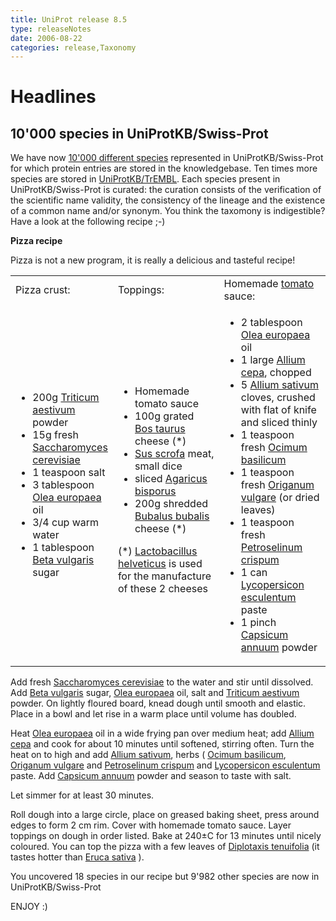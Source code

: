 ```yaml
---
title: UniProt release 8.5
type: releaseNotes
date: 2006-08-22
categories: release,Taxonomy
---
```


# Headlines

## 10'000 species in UniProtKB/Swiss-Prot

We have now [10'000 different species](http://www.uniprot.org/taxonomy/?query=reviewed:yes) represented in UniProtKB/Swiss-Prot for which protein entries are stored in the knowledgebase. Ten times more species are stored in [UniProtKB/TrEMBL](http://www.uniprot.org/taxonomy/?query=annotated:yes). Each species present in UniProtKB/Swiss-Prot is curated: the curation consists of the verification of the scientific name validity, the consistency of the lineage and the existence of a common name and/or synonym. You think the taxomony is indigestible? Have a look at the following recipe ;-)

**Pizza recipe**

Pizza is not a new program, it is really a delicious and tasteful recipe!

<table><colgroup><col style="width: 25%" /><col style="width: 37%" /><col style="width: 36%" /></colgroup><tbody><tr class="odd"><td>Pizza crust:</td><td>Toppings:</td><td>Homemade <a href="http://www.ebi.ac.uk/newt/display?search=4081">tomato</a> sauce:</td></tr><tr class="even"><td><ul><li>200g <a href="http://www.uniprot.org/taxonomy/4565">Triticum aestivum</a> powder</li><li>15g fresh <a href="http://www.uniprot.org/taxonomy/4932">Saccharomyces cerevisiae</a></li><li>1 teaspoon salt</li><li>3 tablespoon <a href="http://www.uniprot.org/taxonomy/4146">Olea europaea</a> oil</li><li>3/4 cup warm water</li><li>1 tablespoon <a href="http://www.uniprot.org/taxonomy/161934">Beta vulgaris</a> sugar</li></ul></td><td><ul><li>Homemade tomato sauce</li><li>100g grated <a href="http://www.uniprot.org/taxonomy/9913">Bos taurus</a> cheese (*)</li><li><a href="http://www.uniprot.org/taxonomy/9823">Sus scrofa</a> meat, small dice</li><li>sliced <a href="http://www.uniprot.org/taxonomy/5341">Agaricus bisporus</a></li><li>200g shredded <a href="http://www.uniprot.org/taxonomy/89462">Bubalus bubalis</a> cheese (*)</li></ul>(*) <a href="http://www.uniprot.org/taxonomy/1587">Lactobacillus helveticus</a> is used for the manufacture of these 2 cheeses</td><td><ul><li>2 tablespoon <a href="http://www.uniprot.org/taxonomy/4146">Olea europaea</a> oil</li><li>1 large <a href="http://www.uniprot.org/taxonomy/4679">Allium cepa</a>, chopped</li><li>5 <a href="http://www.uniprot.org/taxonomy/4682">Allium sativum</a> cloves, crushed with flat of knife and sliced thinly</li><li>1 teaspoon fresh <a href="http://www.uniprot.org/taxonomy/39350">Ocimum basilicum</a></li><li>1 teaspoon fresh <a href="http://www.uniprot.org/taxonomy/39352">Origanum vulgare</a> (or dried leaves)</li><li>1 teaspoon fresh <a href="http://www.uniprot.org/taxonomy/4043">Petroselinum crispum</a></li><li>1 can <a href="http://www.uniprot.org/taxonomy/4081">Lycopersicon esculentum</a> paste</li><li>1 pinch <a href="http://www.uniprot.org/taxonomy/4072">Capsicum annuum</a> powder</li></ul></td></tr></tbody></table>

Add fresh [Saccharomyces cerevisiae](http://www.uniprot.org/taxonomy/4932) to the water and stir until dissolved. Add [Beta vulgaris](http://www.uniprot.org/taxonomy/161934) sugar, [Olea europaea](http://www.uniprot.org/taxonomy/4146) oil, salt and [Triticum aestivum](http://www.uniprot.org/taxonomy/4565) powder. On lightly floured board, knead dough until smooth and elastic. Place in a bowl and let rise in a warm place until volume has doubled.

Heat [Olea europaea](http://www.uniprot.org/taxonomy/4146) oil in a wide frying pan over medium heat; add [Allium cepa](http://www.uniprot.org/taxonomy/4679) and cook for about 10 minutes until softened, stirring often. Turn the heat on to high and add [Allium sativum](http://www.uniprot.org/taxonomy/4682), herbs ( [Ocimum basilicum](http://www.uniprot.org/taxonomy/39350), [Origanum vulgare](http://www.uniprot.org/taxonomy/39352) and [Petroselinum crispum](http://www.uniprot.org/taxonomy/4043) and [Lycopersicon esculentum](http://www.uniprot.org/taxonomy/4081) paste. Add [Capsicum annuum](http://www.uniprot.org/taxonomy/4072) powder and season to taste with salt.

Let simmer for at least 30 minutes.

Roll dough into a large circle, place on greased baking sheet, press around edges to form 2 cm rim. Cover with homemade tomato sauce. Layer toppings on dough in order listed. Bake at 240±C for 13 minutes until nicely coloured. You can top the pizza with a few leaves of [Diplotaxis tenuifolia](http://www.uniprot.org/taxonomy/264416) (it tastes hotter than [Eruca sativa](http://www.uniprot.org/taxonomy/29727) ).

You uncovered 18 species in our recipe but 9'982 other species are now in UniProtKB/Swiss-Prot

ENJOY :)
